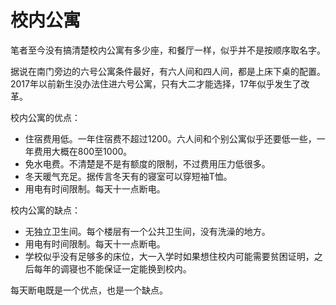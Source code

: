 # 校内公寓

笔者至今没有搞清楚校内公寓有多少座，和餐厅一样，似乎并不是按顺序取名字。

据说在南门旁边的六号公寓条件最好，有六人间和四人间，都是上床下桌的配置。2017年以前新生没办法住进六号公寓，只有大二才能选择，17年似乎发生了改革。

校内公寓的优点：

* 住宿费用低。一年住宿费不超过1200。六人间和个别公寓似乎还要低一些，一年费用大概在800至1000。
* 免水电费。不清楚是不是有额度的限制，不过费用压力低很多。
* 冬天暖气充足。据传言冬天有的寝室可以穿短袖T恤。
* 用电有时间限制。每天十一点断电。

校内公寓的缺点：

* 无独立卫生间。每个楼层有一个公共卫生间，没有洗澡的地方。
* 用电有时间限制。每天十一点断电。
* 学校似乎没有足够多的床位，大一入学时如果想住校内可能需要贫困证明，之后每年的调寝也不能保证一定能换到校内。

每天断电既是一个优点，也是一个缺点。

